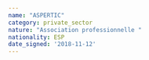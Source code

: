 ```yaml
---
name: "ASPERTIC"
category: private_sector
nature: "Association professionnelle "
nationality: ESP
date_signed: '2018-11-12'
---
```

    
